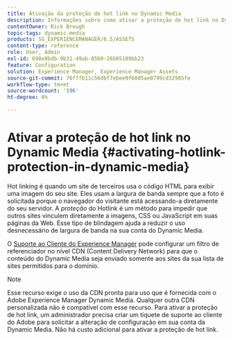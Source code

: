 ```yaml
---
title: Ativação da proteção de hot link no Dynamic Media
description: Informações sobre como ativar a proteção de hot link no Dynamic Media.
contentOwner: Rick Brough
topic-tags: dynamic-media
products: SG_EXPERIENCEMANAGER/6.5/ASSETS
content-type: reference
role: User, Admin
exl-id: 698e8bdb-9b31-49ab-8560-26b05109bb23
feature: Configuration
solution: Experience Manager, Experience Manager Assets
source-git-commit: 76fffb11c56dbf7ebee9f6805ae0799cd32985fe
workflow-type: tm+mt
source-wordcount: '196'
ht-degree: 0%

---
```


# Ativar a proteção de hot link no Dynamic Media {#activating-hotlink-protection-in-dynamic-media}

Hot linking é quando um site de terceiros usa o código HTML para exibir uma imagem do seu site. Eles usam a largura de banda sempre que a foto é solicitada porque o navegador do visitante está acessando-a diretamente do seu servidor. A *proteção* do Hotlink é um método para impedir que outros sites vinculem diretamente a imagens, CSS ou JavaScript em suas páginas da Web. Esse tipo de blindagem ajuda a reduzir o uso desnecessário de largura de banda na sua conta do Dynamic Media.

O [Suporte ao Cliente do Experience Manager](https://experienceleague.adobe.com/pt-br?support-solution=Experience+Manager&amp;lang=pt-BR#support) pode configurar um filtro de referenciador no nível CDN (Content Delivery Network) para que o conteúdo do Dynamic Media seja enviado somente aos sites da sua lista de sites permitidos para o domínio.

>[!NOTE]
>
>Esse recurso exige o uso da CDN pronta para uso que é fornecida com o Adobe Experience Manager Dynamic Media. Qualquer outra CDN personalizada não é compatível com esse recurso. Para ativar a proteção de hot link, um administrador precisa criar um tíquete de suporte ao cliente do Adobe para solicitar a alteração de configuração em sua conta da Dynamic Media. Não há custo adicional para ativar a proteção de hot link.
